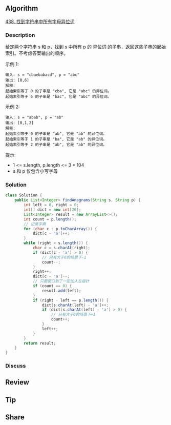 ## Algorithm

[438. 找到字符串中所有字母异位词](https://leetcode.cn/problems/find-all-anagrams-in-a-string/description/?envType=study-plan-v2&envId=top-100-liked)

### Description

给定两个字符串 s 和 p，找到 s 中所有 p 的 异位词 的子串，返回这些子串的起始索引。不考虑答案输出的顺序。

示例 1:

```
输入: s = "cbaebabacd", p = "abc"
输出: [0,6]
解释:
起始索引等于 0 的子串是 "cba", 它是 "abc" 的异位词。
起始索引等于 6 的子串是 "bac", 它是 "abc" 的异位词。
```

示例 2:

```
输入: s = "abab", p = "ab"
输出: [0,1,2]
解释:
起始索引等于 0 的子串是 "ab", 它是 "ab" 的异位词。
起始索引等于 1 的子串是 "ba", 它是 "ab" 的异位词。
起始索引等于 2 的子串是 "ab", 它是 "ab" 的异位词。
```

提示:

- 1 <= s.length, p.length <= 3 * 104
- s 和 p 仅包含小写字母

### Solution

```java
class Solution {
    public List<Integer> findAnagrams(String s, String p) {
        int left = 0, right = 0;
        int[] dict = new int[26];
        List<Integer> result = new ArrayList<>();
        int count = p.length();
        // 记录字典
        for (char c : p.toCharArray()) {
            dict[c - 'a']++;
        }
        while (right < s.length()) {
            char c = s.charAt(right);
            if (dict[c - 'a'] > 0) {
                // 只有大于0的场景下-1
                count--;
            }
            right++;
            dict[c - 'a']--;
            // 只要窗口到了一定加入左指针
            if (count == 0) {
                result.add(left);
            }
            if (right - left == p.length()) {
                dict[s.charAt(left) - 'a']++;
                if (dict[s.charAt(left) - 'a'] > 0) {
                    // 只有大于0的场景下+1
                    count++;
                }
                left++;
            }
        }
        return result;
    }
}
```

### Discuss

## Review


## Tip


## Share
